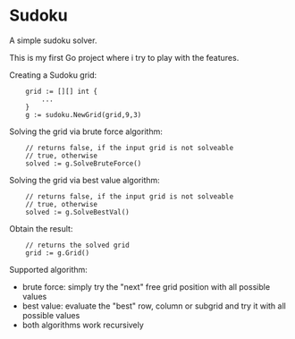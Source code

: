 # Sudoku
A simple sudoku solver.

This is my first Go project where i try to play with the features.

Creating a Sudoku grid:
```
	grid := [][] int {
		...
	}
	g := sudoku.NewGrid(grid,9,3)
```

Solving the grid via brute force algorithm:
```
	// returns false, if the input grid is not solveable
	// true, otherwise
	solved := g.SolveBruteForce()
```

Solving the grid via best value algorithm:
```
	// returns false, if the input grid is not solveable
	// true, otherwise
	solved := g.SolveBestVal()
```

Obtain the result:
```
	// returns the solved grid
	grid := g.Grid()
```

Supported algorithm:
- brute force: simply try the "next" free grid position with all possible values
- best value: evaluate the "best" row, column or subgrid and try it with all possible values
- both algorithms work recursively
